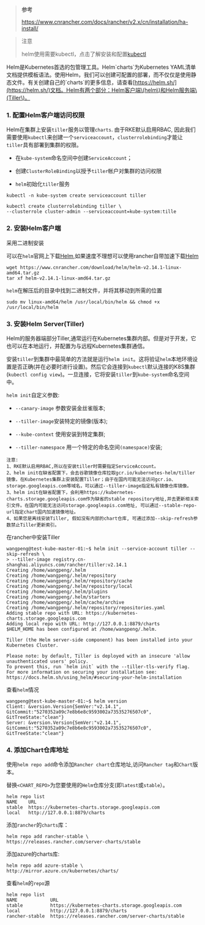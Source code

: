 > **参考**
>
> https://www.cnrancher.com/docs/rancher/v2.x/cn/installation/ha-install/

> 注意
>
> helm使用需要kubectl，点击了解安装和配置[kubectl](https://www.cnrancher.com/docs/rancher/v2.x/cn/install-prepare/kubectl/ "kubectl")

Helm是Kubernetes首选的包管理工具。Helm\`charts\`为Kubernetes YAML清单文档提供模板语法。使用Helm，我们可以创建可配置的部署，而不仅仅是使用静态文件。有关创建自己的\`charts\`的更多信息，请查看[https://helm.sh/](https://helm.sh/)文档。Helm有两个部分：Helm客户端\(helm\)和Helm服务端\(Tiller\)。

###  1. 配置Helm客户端访问权限

Helm在集群上安装`tiller`服务以管理`charts`. 由于RKE默认启用RBAC, 因此我们需要使用`kubectl`来创建一个`serviceaccount`，`clusterrolebinding`才能让`tiller`具有部署到集群的权限。

- 在`kube-system`命名空间中创建`ServiceAccount`；

- 创建`ClusterRoleBinding`以授予`tiller`帐户对集群的访问权限

- `helm`初始化`tiller`服务

```shell
kubectl -n kube-system create serviceaccount tiller

kubectl create clusterrolebinding tiller \
--clusterrole cluster-admin --serviceaccount=kube-system:tille
```

###  2. 安装Helm客户端

采用二进制安装

可以在`helm`官网上下载[Helm](https://github.com/helm/helm/releases),如果速度不理想可以使用rancher自带加速下载[Helm](https://www.cnrancher.com/docs/rancher/v2.x/cn/install-prepare/download/helm/)

```shell
wget https://www.cnrancher.com/download/helm/helm-v2.14.1-linux-amd64.tar.gz
tar xf helm-v2.14.1-linux-amd64.tar.gz 
```

`helm`在解压后的目录中找到二进制文件，并将其移动到所需的位置

```shell
sudo mv linux-amd64/helm /usr/local/bin/helm && chmod +x /usr/local/bin/helm

```

###  3. 安装Helm Server\(Tiller\)

Helm的服务器端部分Tiller,通常运行在Kubernetes集群内部。但是对于开发，它也可以在本地运行，并配置为与远程Kubernetes集群通信。

安装`tiller`到集群中最简单的方法就是运行`helm init`。这将验证`helm`本地环境设置是否正确\(并在必要时进行设置\)。然后它会连接到`kubectl`默认连接的K8S集群\(`kubectl config view`\)。一旦连接，它将安装`tiller`到`kube-system`命名空间中。

`helm init`自定义参数:

- `--canary-image` 参数安装金丝雀版本;

- `--tiller-image`安装特定的镜像\(版本\);

- `--kube-context` 使用安装到特定集群;

- `--tiller-namespace` 用一个特定的命名空间`(namespace)`安装;

```
注意:
1、RKE默认启用RBAC,所以在安装tiller时需要指定ServiceAccount。
2、helm init在缺省配置下，会去谷歌镜像仓库拉取gcr.io/kubernetes-helm/tiller镜像，在Kubernetes集群上安装配置Tiller；由于在国内可能无法访问gcr.io、storage.googleapis.com等域名，可以通过--tiller-image指定私有镜像仓库镜像。 
3、helm init在缺省配置下，会利用https://kubernetes-charts.storage.googleapis.com作为缺省的stable repository地址,并去更新相关索引文件。在国内可能无法访问storage.googleapis.com地址, 可以通过--stable-repo-url指定chart国内加速镜像地址。 
4、如果您是离线安装Tiller, 假如没有内部的chart仓库, 可通过添加--skip-refresh参数禁止Tiller更新索引。
```

在rancher中安装Tiller

```shell
wangpeng@test-kube-master-01:~$ helm init --service-account tiller --skip-refresh \
> --tiller-image registry.cn-shanghai.aliyuncs.com/rancher/tiller:v2.14.1
Creating /home/wangpeng/.helm 
Creating /home/wangpeng/.helm/repository 
Creating /home/wangpeng/.helm/repository/cache 
Creating /home/wangpeng/.helm/repository/local 
Creating /home/wangpeng/.helm/plugins 
Creating /home/wangpeng/.helm/starters 
Creating /home/wangpeng/.helm/cache/archive 
Creating /home/wangpeng/.helm/repository/repositories.yaml 
Adding stable repo with URL: https://kubernetes-charts.storage.googleapis.com 
Adding local repo with URL: http://127.0.0.1:8879/charts 
$HELM_HOME has been configured at /home/wangpeng/.helm.

Tiller (the Helm server-side component) has been installed into your Kubernetes Cluster.

Please note: by default, Tiller is deployed with an insecure 'allow unauthenticated users' policy.
To prevent this, run `helm init` with the --tiller-tls-verify flag.
For more information on securing your installation see: https://docs.helm.sh/using_helm/#securing-your-helm-installation
```

查看`helm`情况

```shell
wangpeng@test-kube-master-01:~$ helm version
Client: &version.Version{SemVer:"v2.14.1", GitCommit:"5270352a09c7e8b6e8c9593002a73535276507c0", GitTreeState:"clean"}
Server: &version.Version{SemVer:"v2.14.1", GitCommit:"5270352a09c7e8b6e8c9593002a73535276507c0", GitTreeState:"clean"}
```

###  4. 添加Chart仓库地址

使用`helm repo add`命令添加`Rancher chart`仓库地址,访问`Rancher tag`和`Chart`版本。

替换`<CHART_REPO>`为您要使用的`Helm`仓库分支\(即`latest`或`stable`）。

```shell
helm repo list
NAME    URL                                             
stable  https://kubernetes-charts.storage.googleapis.com
local   http://127.0.0.1:8879/charts
```

添加`rancher`的`charts`库：

```shell
helm repo add rancher-stable \
https://releases.rancher.com/server-charts/stable
```

添加azure的charts库:

```shell
helm repo add azure-stable \
http://mirror.azure.cn/kubernetes/charts/
```

查看`helm`的`repo`源

```shell
helm repo list
NAME            URL                                              
stable          https://kubernetes-charts.storage.googleapis.com 
local           http://127.0.0.1:8879/charts                     
rancher-stable  https://releases.rancher.com/server-charts/stable
```



